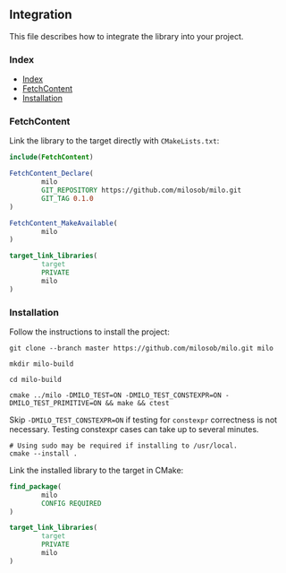 ## Integration

This file describes how to integrate the library into your project.

### Index

- [Index](#index)
- [FetchContent](#fetchcontent)
- [Installation](#installation)

### FetchContent

Link the library to the target directly with `CMakeLists.txt`:

```cmake
include(FetchContent)

FetchContent_Declare(
        milo
        GIT_REPOSITORY https://github.com/milosob/milo.git
        GIT_TAG 0.1.0
)

FetchContent_MakeAvailable(
        milo
)

target_link_libraries(
        target
        PRIVATE
        milo
)
```

### Installation

Follow the instructions to install the project:

```shell
git clone --branch master https://github.com/milosob/milo.git milo
```

```shell
mkdir milo-build
```

```shell
cd milo-build
```

```shell
cmake ../milo -DMILO_TEST=ON -DMILO_TEST_CONSTEXPR=ON -DMILO_TEST_PRIMITIVE=ON && make && ctest
```

Skip `-DMILO_TEST_CONSTEXPR=ON` if testing for `constexpr` correctness is not necessary.
Testing constexpr cases can take up to several minutes.

```shell
# Using sudo may be required if installing to /usr/local.
cmake --install .
```

Link the installed library to the target in CMake:

```cmake
find_package(
        milo
        CONFIG REQUIRED
)

target_link_libraries(
        target
        PRIVATE
        milo
)
```
